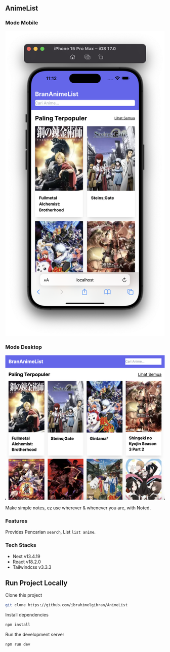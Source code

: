 ## AnimeList

### Mode Mobile

<img src="/public/mobile.png"></img>

### Mode Desktop

<img src="/public/desktop.png"></img>

Make simple notes, ez use wherever & whenever you are, with Noted.<br>

<!-- [Visit Noted](https://mynoted.netlify.app/) -->

### Features

Provides Pencarian `search`, List `list anime`.

### Tech Stacks

- Next v13.4.19
- React v18.2.0
- Tailwindcss v3.3.3

## Run Project Locally

Clone this project

```bash
git clone https://github.com/ibrahimelgibran/AnimeList
```

Install dependencies

```bash
npm install
```

Run the development server

```bash
npm run dev
```
